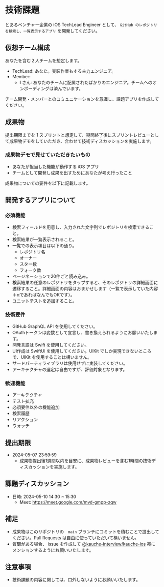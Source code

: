 # 技術課題
とあるベンチャー企業の iOS TechLead Engineer として、 `GitHub のレポジトリを検索し、一覧表示するアプリ` を開発してください。

## 仮想チーム構成
あなたを含む２人チームを想定します。

* TechLead: あなた。実装作業もする主力エンジニア。
* Member:
   * I さん: あなたのチームに配属されたばかりのエンジニア。チームへのオンボーディングは済んでいます。

チーム開発・メンバーとのコミュニケーションを意識し、課題アプリを作成してください。

## 成果物
提出期限までを 1 スプリントと想定して、期間終了後にスプリントレビューとして成果物デモをしていただき、合わせて技術ディスカッションを実施します。

### 成果物デモで見せていただきたいもの
* あなたが担当した機能が動作する iOS アプリ
* チームとして開発し成果を出すためにあなたが考え行ったこと

成果物についての要件を以下に記載します。

## 開発するアプリについて

### 必須機能
* 検索フィールドを用意し、入力された文字列でレポジトリを検索できること。
* 検索結果が一覧表示されること。
* 一覧での表示項目は以下の通り。
  * レポジトリ名
  * オーナー
  * スター数
  * フォーク数
* ページネーションで20件ごと読み込み。
* 検索結果の任意のレポジトリをタップすると、そのレポジトリの詳細画面に遷移すること。詳細画面の内容はおまかせします（一覧で表示していた内容＋αであればなんでもOKです）。
* ユニットテストを追加すること。

### 技術要件
* GitHub GraphQL API を使用してください。
* OAuthトークンは変数として宣言し、書き換えられるようにお願いいたします。
* 開発言語は Swift を使用してください。
* UI作成は SwiftUI を使用してください。UIKit でしか実現できないところで、UIKit を使用することは構いません。
* サードパーティライブラリは使用せずに実装してください。
* アーキテクチャの選定は自由ですが、評価対象となります。

### 歓迎機能
* アーキテクチャ
* テスト拡充
* 必須要件以外の機能追加
* 検索履歴
* リアクション
* ウォッチ

## 提出期限
* 2024-05-07 23:59:59
  * 成果物提出後1週間以内を目安に、成果物レビューを含む1時間の技術ディスカッションを実施します。

## 課題ディスカッション
* 日時: 2024-05-10 14:30 ~ 15:30
  * Meet: https://meet.google.com/mvd-gmpp-zqw

## 補足
* 成果物はこのリポジトリの　`main` ブランチにコミットを積むことで提出してください。Pull Requests は自由に使っていただいて構いません。
* 質問がある場合、 issue を作成して [@kauche-interview/kauche-ios](https://github.com/orgs/kauche-interview/teams/kauche-ios) 宛にメンションするようにお願いいたします。

## 注意事項
* 技術課題の内容に関しては、口外しないようにお願いいたします。

